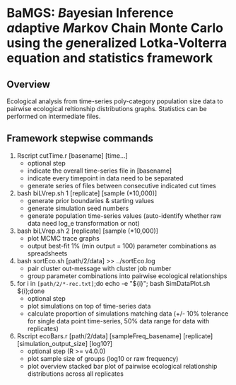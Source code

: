 # BaMGS: *B*ayesian Inference *a*daptive *M*arkov Chain Monte Carlo using the *g*eneralized Lotka-Volterra equation and *s*tatistics framework

## Overview

Ecological analysis from time-series poly-category population size data to pairwise ecological reltionship distributions graphs.  Statistics can be performed on intermediate files.

## Framework stepwise commands

1. Rscript cutTime.r [basename] [time...]
	- optional step
	- indicate the overall time-series file in [basename]
	- indicate every timepoint in data need to be separated
	- generate series of files between consecutive indicated cut times
0. bash biLVrep.sh 1 [replicate] [sample (*10,000)]
	- generate prior boundaries & starting values
	- generate simulation seed numbers
	- generate population time-series values (auto-identify whether raw data need log\_e transformation or not)
0. bash biLVrep.sh 2 [replicate] [sample (*10,000)]
	- plot MCMC trace graphs
	- output best-fit 1% (min output = 100) parameter combinations as spreadsheets
0. bash sortEco.sh [path/2/data] >> ../sortEco.log
	- pair cluster out-message with cluster job number
	- group parameter combinations into pairwise ecological relationships
0. for i in `[path/2/*-rec.txt]`;do echo -e "${i}"; bash SimDataPlot.sh ${i};done
	- optional step
	- plot simulations on top of time-series data
	- calculate proportion of simulations matching data (+/- 10% tolerance for single data point time-series, 50% data range for data with replicates)
0. Rscript ecoBars.r [path/2/data] [sampleFreq_basename] [replicate] [simulation_output_size] [log10?]
	- optional step (R >= v4.0.0)
	- plot sample size of groups (log10 or raw frequency)
	- plot overview stacked bar plot of pairwise ecological relationship distributions across all replicates

